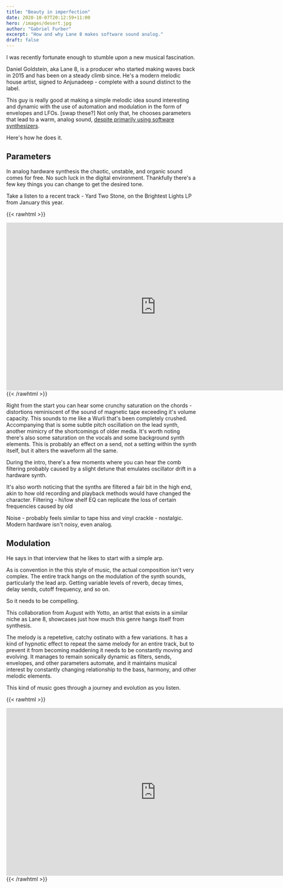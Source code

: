 ```yaml
---
title: "Beauty in imperfection"
date: 2020-10-07T20:12:59+11:00	
hero: /images/desert.jpg
author: "Gabriel Furber"
excerpt: "How and why Lane 8 makes software sound analog."
draft: false
---
```


I was recently fortunate enough to stumble upon a new musical fascination.

Daniel Goldstein, aka Lane 8, is a producer who started making waves back in 2015 and has been on a steady climb since. He's a modern melodic house artist, signed to Anjunadeep - complete with a sound distinct to the label. 

This guy is really good at making a simple melodic idea sound interesting and dynamic with the use of automation and modulation in the form of envelopes and LFOs. 
	[swap these?]
Not only that, he chooses parameters that lead to a warm, analog sound, [despite primarily using software synthesizers](https://www.youtube.com/watch?v=G_eGfgCzQis&t=237).

Here's how he does it. 



## Parameters
In analog hardware synthesis the chaotic, unstable, and organic sound comes for free. No such luck in the digital environment. Thankfully there's a few key things you can change to get the desired tone.

Take a listen to a recent track - Yard Two Stone, on the Brightest Lights LP from January this year.

{{< rawhtml >}}
<iframe 
	frameborder="0" 
	scrolling="no" 
	marginheight="0" 
	marginwidth="0"
	padding=""
	width="788.54" 
	height="443" 
	type="text/html" 
	src="https://www.youtube.com/embed/dtoWicp2ijQ?autoplay=0&fs=0&iv_load_policy=3&showinfo=0&rel=0&cc_load_policy=0&start=0&end=0">
</iframe>
{{< /rawhtml >}}


Right from the start you can hear some crunchy saturation on the chords - distortions reminiscent of the sound of magnetic tape exceeding it's volume capacity. This sounds to me like a Wurli that's been completely crushed.
Accompanying that is some subtle pitch oscillation on the lead synth, another mimicry of the shortcomings of older media.
It's worth noting there's also some saturation on the vocals and some background synth elements. This is probably an effect on a send, not a setting within the synth itself, but it alters the waveform all the same.

During the intro, there's a few moments where you can hear the comb filtering probably caused by a slight detune that emulates oscillator drift in a hardware synth. 

It's also worth noticing that the synths are filtered a fair bit in the high end, akin to how old recording and playback methods would have changed the character.
Filtering - hi/low shelf EQ can replicate the loss of certain frequencies caused by old 

Noise - probably feels similar to tape hiss and vinyl crackle - nostalgic. Modern hardware isn't noisy, even analog.


## Modulation
He says in that interview that he likes to start with a simple arp.

As is convention in the this style of music, the actual composition isn't very complex. The entire track hangs on the modulation of the synth sounds, particularly the lead arp. Getting variable levels of reverb, decay times, delay sends, cutoff frequency, and so on.

So it needs to be compelling.

This collaboration from August with Yotto, an artist that exists in a similar niche as Lane 8, showcases just how much this genre hangs itself from synthesis.

The melody is a repetetive, catchy ostinato with a few variations. It has a kind of hypnotic effect to repeat the same melody for an entire track, but to prevent it from becoming maddening it needs to be constantly moving and evolving. It manages to remain sonically dynamic as filters, sends, envelopes, and other parameters automate, and it maintains musical interest by constantly changing relationship to the bass, harmony, and other melodic elements.

This kind of music goes through a journey and evolution as you listen.

{{< rawhtml >}}
<iframe 
	frameborder="0" 
	scrolling="no" 
	marginheight="0" 
	marginwidth="0"
	padding=""
	width="788.54" 
	height="443" 
	type="text/html" 
	src="https://www.youtube.com/embed/ZFhJsY3HudY?autoplay=0&fs=0&iv_load_policy=3&showinfo=0&rel=0&cc_load_policy=0&start=0&end=0">
</iframe>
{{< /rawhtml >}}

